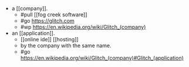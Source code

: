 - a [[company]].
	- #pull [[fog creek software]]
	- #go https://glitch.com
	- #wp https://en.wikipedia.org/wiki/Glitch_(company)
- an [[application]].
	- [[online ide]] [[hosting]]
	- by the company with the same name.
	- #go https://en.wikipedia.org/wiki/Glitch_(company)#Glitch_(application)